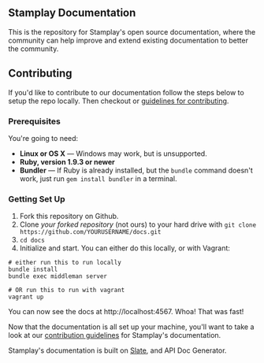 ## Stamplay Documentation

This is the repository for Stamplay's open source documentation, where the community can help improve and extend existing documentation to better the community.

Contributing
------------------------------

If you'd like to contribute to our documentation follow the steps below to setup the repo locally. Then checkout or [guidelines for contributing](https://github.com/Stamplay/docs/wiki).

### Prerequisites

You're going to need:

 - **Linux or OS X** — Windows may work, but is unsupported.
 - **Ruby, version 1.9.3 or newer**
 - **Bundler** — If Ruby is already installed, but the `bundle` command doesn't work, just run `gem install bundler` in a terminal.

### Getting Set Up

1. Fork this repository on Github.
2. Clone *your forked repository* (not ours) to your hard drive with `git clone https://github.com/YOURUSERNAME/docs.git`
3. `cd docs`
4. Initialize and start. You can either do this locally, or with Vagrant:

```shell
# either run this to run locally
bundle install
bundle exec middleman server

# OR run this to run with vagrant
vagrant up
```

You can now see the docs at http://localhost:4567. Whoa! That was fast!

Now that the documentation is all set up your machine, you'll want to take a look at our [contribution guidelines](https://github.com/Stamplay/docs/blob/master/CONTRIBUTING.md) for Stamplay's documentation.

Stamplay's documentation is built on [Slate](https://github.com/tripit/slate), and API Doc Generator.

